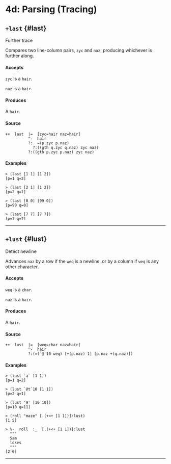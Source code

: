 # 4d: Parsing (Tracing)

## `+last` {#last}

Further trace

Compares two line-column pairs, `zyc` and `naz`, producing whichever is further along.

#### Accepts

`zyc` is a `hair`.

`naz` is a `hair`.

#### Produces

A `hair`.

#### Source

```hoon
++  last  |=  [zyc=hair naz=hair]
          ^-  hair
          ?:  =(p.zyc p.naz)
            ?:((gth q.zyc q.naz) zyc naz)
          ?:((gth p.zyc p.naz) zyc naz)
```

#### Examples

```
> (last [1 1] [1 2])
[p=1 q=2]

> (last [2 1] [1 2])
[p=2 q=1]

> (last [0 0] [99 0])
[p=99 q=0]

> (last [7 7] [7 7])
[p=7 q=7]
```

---

## `+lust` {#lust}

Detect newline

Advances `naz` by a row if the `weq` is a newline, or by a column if `weq` is any other character.

#### Accepts

`weq` is a `char`.

`naz` is a `hair`.

#### Produces

A `hair`.

#### Source

```hoon
++  lust  |=  [weq=char naz=hair]
          ^-  hair
          ?:(=(`@`10 weq) [+(p.naz) 1] [p.naz +(q.naz)])
```

#### Examples

```
> (lust `a` [1 1])
[p=1 q=2]

> (lust `@t`10 [1 1])
[p=2 q=1]

> (lust '9' [10 10])
[p=10 q=11]

> (roll "maze" [.(+<+ [1 1])]:lust)
[1 5]

> %-  roll  :_  [.(+<+ [1 1])]:lust
  """
  Sam
  lokes
  """
[2 6]
```

---

